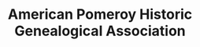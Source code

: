 ---
layout: repo
title: "American Pomeroy Historic Genealogical Association"
id: 22692
permalink: repos/22692/
---